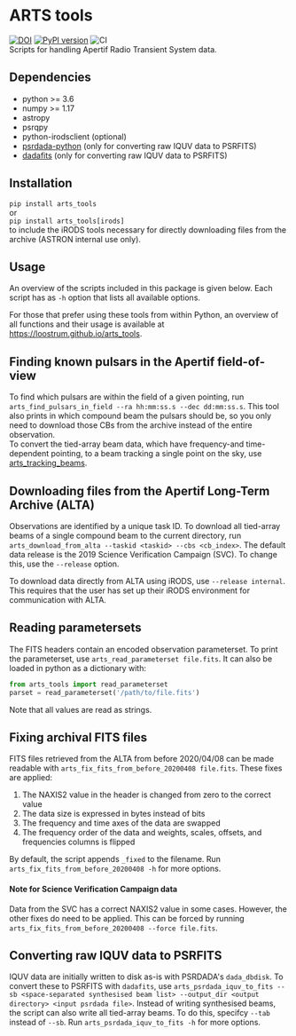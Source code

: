 # ARTS tools
[![DOI](https://zenodo.org/badge/254329373.svg)](https://zenodo.org/badge/latestdoi/254329373)
[![PyPI version](https://badge.fury.io/py/arts-tools.svg)](https://badge.fury.io/py/arts-tools)
![CI](https://github.com/loostrum/arts_tools/workflows/CI/badge.svg)  
Scripts for handling Apertif Radio Transient System data.

## Dependencies
* python >= 3.6
* numpy >= 1.17
* astropy
* psrqpy
* python-irodsclient (optional)
* [psrdada-python](https://github.com/TRASAL/psrdada-python) (only for converting raw IQUV data to PSRFITS)
* [dadafits](https://github.com/TRASAL/dadafits) (only for converting raw IQUV data to PSRFITS)

## Installation
`pip install arts_tools`   
or   
`pip install arts_tools[irods]`   
to include the iRODS tools necessary for directly downloading files from the archive 
(ASTRON internal use only).

## Usage
An overview of the scripts included in this package is given below. Each script has as `-h` option that lists 
all available options.

For those that prefer using these tools from within Python, an overview of all functions and their usage is available
at https://loostrum.github.io/arts_tools.

## Finding known pulsars in the Apertif field-of-view
To find which pulsars are within the field of a given pointing, run 
`arts_find_pulsars_in_field --ra hh:mm:ss.s --dec dd:mm:ss.s`. This tool also prints in which 
compound beam the pulsars should be, so you only need to download those CBs from the archive instead of the
entire observation. \
To convert the tied-array beam data, which have frequency-and time-dependent pointing,
to a beam tracking a single point on the sky, use [arts_tracking_beams](https://github.com/loostrum/arts_tracking_beams). 


## Downloading files from the Apertif Long-Term Archive (ALTA)
Observations are identified by a unique task ID. To download all tied-array beams of a single compound beam to 
the current directory, run
`arts_download_from_alta --taskid <taskid> --cbs <cb_index>`. The default data release is the 2019 Science Verification 
Campaign (SVC). To change this, use the `--release` option. 

To download data directly from ALTA using iRODS, use `--release internal`. This requires that the user has set 
up their iRODS environment for communication with ALTA. 


## Reading parametersets
The FITS headers contain an encoded observation parameterset. To print the parameterset, use 
`arts_read_parameterset file.fits`. It can also be loaded in python as a dictionary with:
```python
from arts_tools import read_parameterset
parset = read_parameterset('/path/to/file.fits')
```
Note that all values are read as strings.

## Fixing archival FITS files
FITS files retrieved from the ALTA from before 2020/04/08 can be made readable with 
`arts_fix_fits_from_before_20200408 file.fits`. These fixes are applied:
1. The NAXIS2 value in the header is changed from zero to the correct value
2. The data size is expressed in bytes instead of bits
3. The frequency and time axes of the data are swapped
4. The frequency order of the data and weights, scales, offsets, and frequencies columns is flipped

By default, the script appends `_fixed` to the filename. Run `arts_fix_fits_from_before_20200408 -h` for more options.

#### Note for Science Verification Campaign data
Data from the SVC has a correct NAXIS2 value in some cases. However, the other fixes do need to be applied. 
This can be forced by running `arts_fix_fits_from_before_20200408 --force file.fits`.

## Converting raw IQUV data to PSRFITS
IQUV data are initially written to disk as-is with PSRDADA's `dada_dbdisk`. To convert these to PSRFITS with `dadafits`, 
use `arts_psrdada_iquv_to_fits --sb <space-separated synthesised beam list> --output_dir <output directory> <input psrdada file>`.
Instead of writing synthesised beams, the script can also write all tied-array beams. To do this, specifcy `--tab` instead 
of `--sb`. Run `arts_psrdada_iquv_to_fits -h` for more options.
